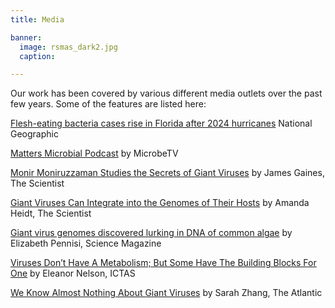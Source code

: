 ```yaml
---
title: Media

banner: 
  image: rsmas_dark2.jpg
  caption:

---
```


<!--more-->
 Our work has been covered by various different media outlets over the past few years. Some of the features are listed here:

 [Flesh-eating bacteria cases rise in Florida after 2024 hurricanes](https://www.nationalgeographic.com/science/article/flesh-eating-vibrio-bacteria-florida) National Geographic

 [Matters Microbial Podcast](https://www.youtube.com/watch?v=FWutndOo9aw) by MicrobeTV

 [Monir Moniruzzaman Studies the Secrets of Giant Viruses](https://www.the-scientist.com/monir-moniruzzaman-studies-the-secrets-of-giant-viruses-70865) by James Gaines, The Scientist
 
 [Giant Viruses Can Integrate into the Genomes of Their Hosts](https://www.the-scientist.com/news-opinion/giant-viruses-can-integrate-into-the-genomes-of-their-hosts-68168) by Amanda Heidt, The Scientist
 
 [Giant virus genomes discovered lurking in DNA of common algae](https://www.science.org/content/article/giant-virus-genomes-discovered-lurking-dna-common-algae) by Elizabeth Pennisi, Science Magazine
 
 [Viruses Don’t Have A Metabolism; But Some Have The Building Blocks For One](https://vtx.vt.edu/articles/2020/04/ictas-giantvirusesmetabolism.html?utm_source=cmpgn_news&utm_medium=email&utm_campaign=vtUnirelNewsDailyCMP_040720-fs) by Eleanor Nelson, ICTAS
 
[We Know Almost Nothing About Giant Viruses](https://www.theatlantic.com/science/archive/2021/01/giant-viruses-can-change-their-hosts-dna/617555/) by Sarah Zhang, The Atlantic
 
 
